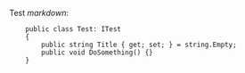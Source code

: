 Test _markdown_:

```
    public class Test: ITest
    {
        public string Title { get; set; } = string.Empty;
		public void DoSomething() {}
    }
```